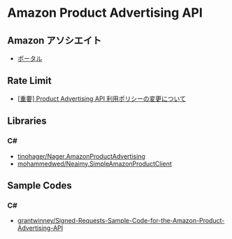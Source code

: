 # Amazon Product Advertising API

## Amazon アソシエイト
- [ポータル](https://affiliate.amazon.co.jp/home)

## Rate Limit
- [[重要] Product Advertising API 利用ポリシーの変更について](https://affiliate.amazon.co.jp/help/topic/t52/)

## Libraries

### C#
- [tinohager/Nager.AmazonProductAdvertising](https://github.com/tinohager/Nager.AmazonProductAdvertising)
- [mohammedwed/Neaimy.SimpleAmazonProductClient](https://github.com/mohammedwed/Neaimy.SimpleAmazonProductClient)


## Sample Codes

### C#
- [grantwinney/Signed-Requests-Sample-Code-for-the-Amazon-Product-Advertising-API](https://github.com/grantwinney/Signed-Requests-Sample-Code-for-the-Amazon-Product-Advertising-API)

